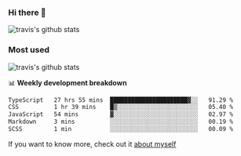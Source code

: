 ### Hi there 👋

<!--
**HondryTravis/HondryTravis** is a ✨ _special_ ✨ repository because its `README.md` (this file) appears on your GitHub profile.

Here are some ideas to get you started:

- 🔭 I’m currently working on ...
- 🌱 I’m currently learning ...
- 👯 I’m looking to collaborate on ...
- 🤔 I’m looking for help with ...
- 💬 Ask me about ...
- 📫 How to reach me: ...
- 😄 Pronouns: ...
- ⚡ Fun fact: ...
-->

![travis's github stats](https://github-readme-stats.vercel.app/api?username=HondryTravis&hide=stars)
### Most used
![travis's github stats](https://github-readme-stats.anuraghazra1.vercel.app/api/top-langs/?username=HondryTravis&layout=compact&hide_title=true)

📊 **Weekly development breakdown**

<!--START_SECTION:waka-->

```txt
TypeScript   27 hrs 55 mins  ██████████████████████▓░░   91.29 %
CSS          1 hr 39 mins    █▒░░░░░░░░░░░░░░░░░░░░░░░   05.40 %
JavaScript   54 mins         ▓░░░░░░░░░░░░░░░░░░░░░░░░   02.97 %
Markdown     3 mins          ░░░░░░░░░░░░░░░░░░░░░░░░░   00.19 %
SCSS         1 min           ░░░░░░░░░░░░░░░░░░░░░░░░░   00.09 %
```

<!--END_SECTION:waka-->

If you want to know more, check out it [about myself](https://hondrytravis.github.io/)
